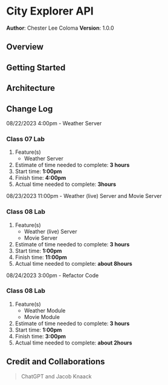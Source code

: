 # City Explorer API

**Author**: Chester Lee Coloma
**Version**: 1.0.0

## Overview
<!-- Provide a high level overview of what this application is and why you are building it, beyond the fact that it's an assignment for this class. (i.e. What's your problem domain?) -->

## Getting Started
<!-- What are the steps that a user must take in order to build this app on their own machine and get it running? -->

## Architecture
<!-- Provide a detailed description of the application design. What technologies (languages, libraries, etc) you're using, and any other relevant design information. -->

## Change Log
<!-- Use this area to document the iterative changes made to your application as each feature is successfully implemented. Use time stamps. Here's an example:

01-01-2001 4:59pm - Application now has a fully-functional express server, with a GET route for the location resource. -->

08/22/2023 4:00pm - Weather Server
### Class 07 Lab
1. Feature(s)
    * Weather Server
2. Estimate of time needed to complete: **3 hours**
3. Start time: **1:00pm**
4. Finish time: **4:00pm**
5. Actual time needed to complete: **3hours**

08/23/2023 11:00pm - Weather (live) Server and Movie Server
### Class 08 Lab
1. Feature(s)
    * Weather (live) Server
    * Movie Server
2. Estimate of time needed to complete: **3 hours**
3. Start time: **1:00pm**
4. Finish time: **11:00pm**
5. Actual time needed to complete: **about 8hours**

08/24/2023 3:00pm - Refactor Code
### Class 08 Lab
1. Feature(s)
    * Weather Module
    * Movie Module
2. Estimate of time needed to complete: **3 hours**
3. Start time: **1:00pm**
4. Finish time: **3:00pm**
5. Actual time needed to complete: **about 2hours**

## Credit and Collaborations
> ChatGPT and Jacob Knaack
<!-- Give credit (and a link) to other people or resources that helped you build this application. -->